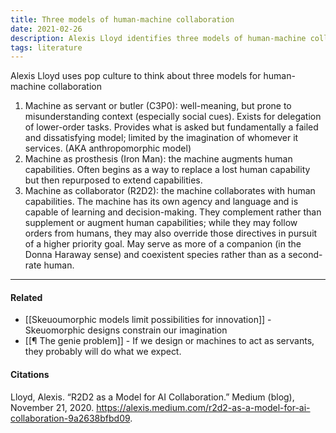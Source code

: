 ```yaml
---
title: Three models of human-machine collaboration
date: 2021-02-26
description: Alexis Lloyd identifies three models of human-machine collaboration from popular culture. 
tags: literature
---
```


Alexis Lloyd uses pop culture to think about three models for human-machine collaboration

1. Machine as servant or butler (C3P0): well-meaning, but prone to misunderstanding context (especially social cues). Exists for delegation of lower-order tasks. Provides what is asked but fundamentally a failed and dissatisfying model; limited by the imagination of whomever it services. (AKA anthropomorphic model)
2. Machine as prosthesis (Iron Man): the machine augments human capabilities. Often begins as a way to replace a lost human capability but then repurposed to extend capabilities. 
3. Machine as collaborator (R2D2): the machine collaborates with human capabilities. The machine has its own agency and language and is capable of learning and decision-making. They complement rather than supplement or augment human capabilities; while they may follow orders from humans, they may also override those directives in pursuit of a higher priority goal. May serve as more of a companion (in the Donna Haraway sense) and coexistent species rather than as a second-rate human. 

---
#### Related
- [[Skeuoumorphic models limit possibilities for innovation]] - Skeuomorphic designs constrain our imagination
- [[¶ The genie problem]] - If we design or machines to act as servants, they probably will do what we expect. 

#### Citations
Lloyd, Alexis. “R2D2 as a Model for AI Collaboration.” Medium (blog), November 21, 2020. https://alexis.medium.com/r2d2-as-a-model-for-ai-collaboration-9a2638bfbd09.